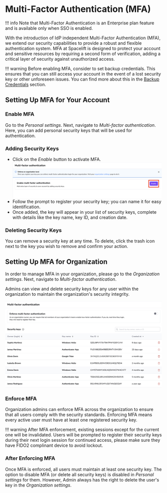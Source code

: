 # Multi-Factor Authentication (MFA)

!!! info
    Note that Multi-Factor Authentication is an Enterprise plan feature and is available only when SSO is enabled.

With the introduction of IdP independent Multi-Factor Authentication (MFA), we extend our security capabilities to provide a robust and flexible authentication system. MFA at Spacelift is designed to protect your account and sensitive resources by requiring a second form of verification, adding a critical layer of security against unauthorized access.

!!! warning
    Before enabling MFA, consider to set backup credentials. This ensures that you can still access your account in the event of a lost security key or other unforeseen issues. You can find more about this in the [Backup Credentials](../../integrations/single-sign-on/backup-credentials.md) section.

## Setting Up MFA for Your Account

### Enable MFA

Go to the _Personal settings_. Next, navigate to _Multi-factor authentication_. Here, you can add personal security keys that will be used for authentication.

### Adding Security Keys

- Click on the _Enable_ button to activate MFA.
![](../../assets/screenshots/mfa/personal-settings-enable-mfa.png)
- Follow the prompt to register your security key; you can name it for easy identification.
- Once added, the key will appear in your list of security keys, complete with details like the key name, key ID, and creation date.

### Deleting Security Keys

You can remove a security key at any time. To delete, click the trash icon next to the key you wish to remove and confirm your action.

## Setting Up MFA for Organization

In order to manage MFA in your organization, please go to the _Organization settings_. Next, navigate to _Multi-factor authentication_.

Admins can view and delete security keys for any user within the organization to maintain the organization's security integrity.

![](../../assets/screenshots/mfa/organization-settings-mfa.png)

### Enforce MFA

Organization admins can enforce MFA across the organization to ensure that all users comply with the security standards. Enforcing MFA means every active user must have at least one registered security key.

!!! warning
    After MFA enforcement, existing sessions except for the current one will be invalidated. Users will be prompted to register their security keys during their next login session for continued access, please make sure they have FIDO2 complinant device to avoid lockout.

### After Enforcing MFA

Once MFA is enforced, all users must maintain at least one security key. The option to disable MFA (or delete all security keys) is disabled in _Personal settings_ for them. However, Admin always has the right to delete the user's key in the _Organization settings_.
